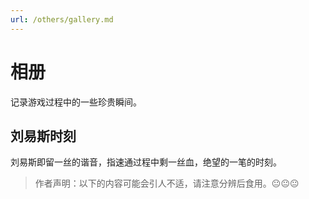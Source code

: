 ```yaml
---
url: /others/gallery.md
---
```

# 相册

记录游戏过程中的一些珍贵瞬间。

## 刘易斯时刻

刘易斯即留一丝的谐音，指速通过程中剩一丝血，绝望的一笔的时刻。

> 作者声明：以下的内容可能会引人不适，请注意分辨后食用。😐😐😐
